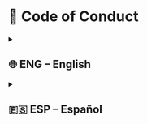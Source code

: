 # 📜 Code of Conduct

<details>
<summary><h2>🌐 ENG – English</h2></summary>

We are committed to fostering an inclusive, respectful, and safe environment for everyone who interacts with this project. Please read and adhere to the following guidelines when contributing or engaging with the community.

## 💬 Our Pledge

We as contributors and maintainers pledge to make participation in our community a harassment-free experience for everyone, regardless of age, gender identity, sexual orientation, disability, ethnicity, nationality, religion, or level of experience.

We are committed to building a friendly, safe and inclusive environment.

## 🤝 Expected Behavior

- Be respectful, kind and constructive.
- Use welcoming and inclusive language.
- Respect different viewpoints and experiences.
- Accept constructive criticism with grace.
- Focus on what is best for the community and the project.
- Support fellow contributors and encourage collaboration.

## 🚫 Unacceptable Behavior

- Discrimination, harassment, or offensive comments (verbal or written).
- Public or private intimidation or threats.
- Posting sexual or violent content.
- Trolling, personal attacks, or derogatory comments.
- Disruptive behavior that interferes with community engagement.

## 📢 Reporting

If you witness or experience any unacceptable behavior, please report it immediately to:

📩 **Crear un email...**  
Subject: _Code of Conduct Report_

All reports will be handled confidentially.

## 📌 Enforcement

Project maintainers are responsible for enforcing this code of conduct.  
They have the right to remove comments, commits, code, issues, and contributors that do not comply, temporarily or permanently.

## 📄 Attribution

This Code of Conduct is adapted from the [Contributor Covenant](https://www.contributor-covenant.org/), version 2.1.

</details>

<details>
<summary><h2>🇪🇸 ESP – Español</h2></summary>

Nos comprometemos a fomentar un entorno inclusivo, respetuoso y seguro para todas las personas que interactúan con este proyecto. Leé y respetá las siguientes pautas al contribuir o participar en la comunidad.

## 💬 Nuestro compromiso

Nosotros, como colaboradores y responsables del proyecto, nos comprometemos a garantizar una experiencia libre de acoso para todas las personas, sin distinción de edad, identidad de género, orientación sexual, discapacidad, etnia, nacionalidad, religión o nivel de experiencia.

Nos esforzamos por construir un entorno amigable, seguro e inclusivo.

## 🤝 Conducta esperada

- Ser respetuoso, amable y constructivo.
- Usar lenguaje acogedor e inclusivo.
- Valorar diferentes puntos de vista y experiencias.
- Aceptar las críticas constructivas con respeto.
- Priorizar el bienestar de la comunidad y del proyecto.
- Apoyar a otros colaboradores y fomentar el trabajo en equipo.

## 🚫 Conducta inaceptable

- Discriminación, acoso o comentarios ofensivos (verbales o escritos).
- Intimidación o amenazas, públicas o privadas.
- Publicación de contenido sexual o violento.
- Ataques personales, lenguaje hiriente o provocaciones.
- Comportamiento disruptivo que interfiera con la participación.

## 📢 Reporte de incidentes

Si presenciás o sufrís alguna conducta inapropiada, reportala de inmediato a:

📩 **Crear un email...**  
Asunto: _Reporte de Código de Conducta_

Todos los reportes serán tratados de forma confidencial.

## 📌 Aplicación

Los responsables del proyecto tienen la facultad de hacer cumplir este código de conducta.  
Podrán eliminar comentarios, aportes o usuarios que lo incumplan, de manera temporal o permanente.

## 📄 Atribución

Este Código de Conducta está adaptado del [Contributor Covenant](https://www.contributor-covenant.org/es/version/2/1/code_of_conduct/), versión 2.1.

</details>
